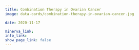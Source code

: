 ```yaml
---
title: Combination Therapy in Ovarian Cancer
image: data-cards/combination-therapy-in-ovarian-cancer.jpg

date: 2020-11-17

minerva_link:
info_link:
show_page_link: false
---
```


